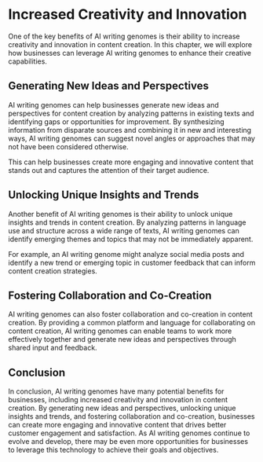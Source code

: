 Increased Creativity and Innovation
==============================================================================

One of the key benefits of AI writing genomes is their ability to increase creativity and innovation in content creation. In this chapter, we will explore how businesses can leverage AI writing genomes to enhance their creative capabilities.

Generating New Ideas and Perspectives
-------------------------------------

AI writing genomes can help businesses generate new ideas and perspectives for content creation by analyzing patterns in existing texts and identifying gaps or opportunities for improvement. By synthesizing information from disparate sources and combining it in new and interesting ways, AI writing genomes can suggest novel angles or approaches that may not have been considered otherwise.

This can help businesses create more engaging and innovative content that stands out and captures the attention of their target audience.

Unlocking Unique Insights and Trends
------------------------------------

Another benefit of AI writing genomes is their ability to unlock unique insights and trends in content creation. By analyzing patterns in language use and structure across a wide range of texts, AI writing genomes can identify emerging themes and topics that may not be immediately apparent.

For example, an AI writing genome might analyze social media posts and identify a new trend or emerging topic in customer feedback that can inform content creation strategies.

Fostering Collaboration and Co-Creation
---------------------------------------

AI writing genomes can also foster collaboration and co-creation in content creation. By providing a common platform and language for collaborating on content creation, AI writing genomes can enable teams to work more effectively together and generate new ideas and perspectives through shared input and feedback.

Conclusion
----------

In conclusion, AI writing genomes have many potential benefits for businesses, including increased creativity and innovation in content creation. By generating new ideas and perspectives, unlocking unique insights and trends, and fostering collaboration and co-creation, businesses can create more engaging and innovative content that drives better customer engagement and satisfaction. As AI writing genomes continue to evolve and develop, there may be even more opportunities for businesses to leverage this technology to achieve their goals and objectives.
